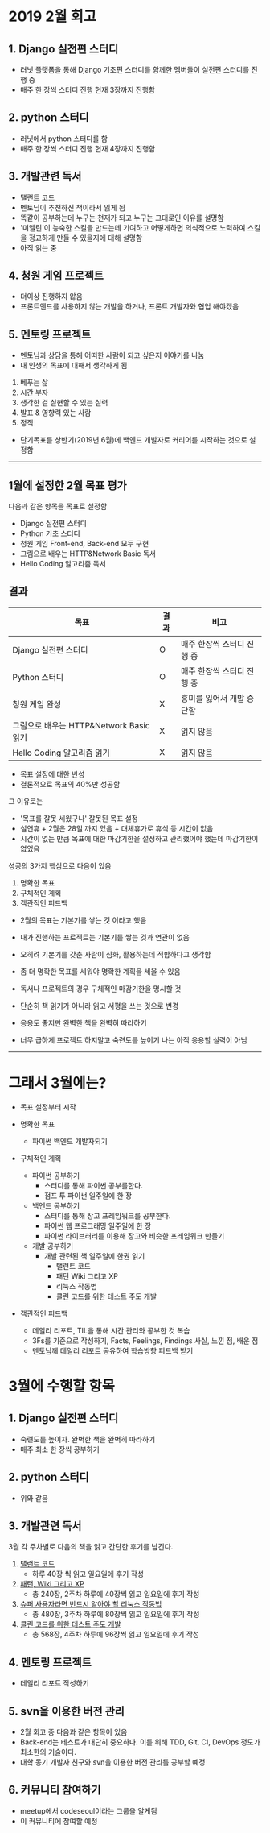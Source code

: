 # 2019 2월 회고

## 1. Django 실전편 스터디
- 러닛 플랫폼을 통해 Django 기초편 스터디를 함께한 멤버들이 실전편 스터디를 진행 중
- 매주 한 장씩 스터디 진행 현재 3장까지 진행함

## 2. python 스터디
- 러닛에서 python 스터디를 함
- 매주 한 장씩 스터디 진행 현재 4장까지 진행함

## 3. 개발관련 독서
- [탤런트 코드](http://www.yes24.com/Product/Goods/3424313)
- 멘토님이 추천하신 책이라서 읽게 됨
- 똑같이 공부하는데 누구는 천재가 되고 누구는 그대로인 이유를 설명함
- '미엘린'이 능숙한 스킬을 만드는데 기여하고 어떻게하면 의식적으로 노력하여 스킬을 정교하게 만들 수 있을지에 대해 설명함
- 아직 읽는 중

## 4. 청원 게임 프로젝트
- 더이상 진행하지 않음
- 프론트엔드를 사용하지 않는 개발을 하거나, 프론트 개발자와 협업 해야겠음

## 5. 멘토링 프로젝트
- 멘토님과 상담을 통해 어떠한 사람이 되고 싶은지 이야기를 나눔
- 내 인생의 목표에 대해서 생각하게 됨
1. 베푸는 삶
1. 시간 부자
1. 생각한 걸 실현할 수 있는 실력
1. 발표 & 영향력 있는 사람
1. 정직
- 단기목표를 상반기(2019년 6월)에 백엔드 개발자로 커리어를 시작하는 것으로 설정함

---

## 1월에 설정한 2월 목표 평가

다음과 같은 항목을 목표로 설정함

- Django 실전편 스터디
- Python 기초 스터디
- 청원 게임 Front-end, Back-end 모두 구현
- 그림으로 배우는 HTTP&Network Basic 독서
- Hello Coding 알고리즘 독서


## 결과

| 목표                                    | 결과 | 비고   |
|-----------------------------------------|------|--------|
| Django 실전편 스터디                    | O    | 매주 한장씩 스터디 진행 중 |
| Python 스터디                           | O    | 매주 한장씩 스터디 진행 중 |
| 청원 게임 완성                          | X    | 흥미를 잃어서 개발 중단함 |
| 그림으로 배우는 HTTP&Network Basic 읽기 | X    | 읽지 않음 |
| Hello Coding 알고리즘 읽기              | X    | 읽지 않음 |

- 목표 설정에 대한 반성
- 결론적으로 목표의 40%만 성공함

그 이유로는
- '목표를 잘못 세웠구나' 잘못된 목표 설정
- 설연휴 + 2월은 28일 까지 있음 + 대체휴가로 휴식 등 시간이 없음
- 시간이 없는 만큼 목표에 대한 마감기한을 설정하고 관리했어야 했는데 마감기한이 없었음

성공의 3가지 핵심으로 다음이 있음
1. 명확한 목표
1. 구체적인 계획
1. 객관적인 피드백

- 2월의 목표는 기본기를 쌓는 것 이라고 했음
- 내가 진행하는 프로젝트는 기본기를 쌓는 것과 연관이 없음
- 오히려 기본기를 갖춘 사람이 심화, 활용하는데 적합하다고 생각함
- 좀 더 명확한 목표를 세워야 명확한 계획을 세울 수 있음

- 독서나 프로젝트의 경우 구체적인 마감기한을 명시할 것
- 단순히 책 읽기가 아니라 읽고 서평을 쓰는 것으로 변경
- 응용도 좋지만 완벽한 책을 완벽히 따라하기
- 너무 급하게 프로젝트 하지말고 숙련도를 높이기 나는 아직 응용할 실력이 아님

---

# 그래서 3월에는?

- 목표 설정부터 시작


- 명확한 목표
    - 파이썬 백엔드 개발자되기
- 구체적인 계획
    - 파이썬 공부하기
        - 스터디를 통해 파이썬 공부를한다.
        - 점프 투 파이썬 일주일에 한 장
    - 백엔드 공부하기
        - 스터디를 통해 장고 프레임워크를 공부한다.
        - 파이썬 웹 프로그래밍 일주일에 한 장
        - 파이썬 라이브러리를 이용해 장고와 비슷한 프레임워크 만들기
    - 개발 공부하기
        - 개발 관련된 책 일주일에 한권  읽기
            - 탤런트 코드
            - 패턴 Wiki 그리고 XP
            - 리눅스 작동법
            - 클린 코드를 위한 테스트 주도 개발
- 객관적인 피드백
    - 데일리 리포트, TIL을 통해 시간 관리와 공부한 것 복습
    - 3Fs를 기준으로 작성하기, Facts, Feelings, Findings 사실, 느낀 점, 배운 점 
    - 멘토님께 데일리 리포트 공유하여 학습방향 피드백 받기


# 3월에 수행할 항목

## 1. Django 실전편 스터디
- 숙련도를 높이자. 완벽한 책을 완벽히 따라하기
- 매주 최소 한 장씩 공부하기

## 2. python 스터디
- 위와 같음

## 3. 개발관련 독서
3월 각 주차별로 다음의 책을 읽고 간단한 후기를 남긴다.
1. [탤런트 코드](http://www.yes24.com/Product/Goods/3424313)
    - 하루 40장 씩 읽고 일요일에 후기 작성
2. [패턴, Wiki 그리고 XP](http://www.yes24.com/24/goods/3696323)
    - 총 240장, 2주차 하루에 40장씩 읽고 일요일에 후기 작성
3. [슈퍼 사용자라면 반드시 알아야 할 리눅스 작동법](http://www.yes24.com/Product/Goods/22404368?Acode=101)
    - 총 480장, 3주차 하루에 80장씩 읽고 일요일에 후기 작성
4. [클린 코드를 위한 테스트 주도 개발](http://www.yes24.com/24/goods/16886031)
    - 총 568장, 4주차 하루에 96장씩 읽고 일요일에 후기 작성

## 4. 멘토링 프로젝트
- 데일리 리포트 작성하기

## 5. svn을 이용한 버전 관리
- 2월 회고 중 다음과 같은 항목이 있음
- Back-end는 테스트가 대단히 중요하다. 이를 위해 TDD, Git, CI, DevOps 정도가 최소한의 기술이다.
- 대학 동기 개발자 친구와 svn을 이용한 버전 관리를 공부할 예정

## 6. 커뮤니티 참여하기
- meetup에서 codeseoul이라는 그룹을 알게됨
- 이 커뮤니티에 참여할 예정